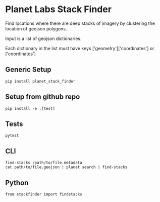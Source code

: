 # Planet Labs Stack Finder #

Find locations where there are deep stacks of imagery by clustering the location of geojson polygons. 

Input is a list of geojson dictionaries.

Each dictionary in the list must have keys ['geometry']['coordinates'] or
['coordinates'] 

## Generic Setup ##
`pip install planet_stack_finder`

## Setup from github repo ##
`pip install -e .[test]`

## Tests ##
`pytest`

## CLI ##
```
find-stacks /path/to/file.metadata
cat path/to/file.geojson | planet search | find-stacks
``` 

## Python ##
```
from stackfinder import findstacks
```
